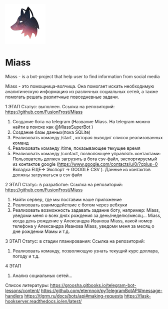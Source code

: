 ![alt text](Miass_github_128.png) 
# Miass
Miass - is a bot-project that help user to find information from social media

Miass - это помощница-волчица. Она помогает искать необходимую аналитическую информацию из различных социальных сетей, а также помогать решать разлитчные повседневные задачи.

1 ЭТАП 
Статус: выполнен. 
Cсылка на репозиторий: https://github.com/FusionFrost/Miass
1) Создание бота на telegram (Название Miass. На telegram можно найти в поиске как @MiassSuperBot )
2) Создание базы данных(пока SQLite) 
3) Реализовать команду /start , которая выводит список реализованных команд
4) Реализовать команду /time, показывающее текущее время
5) Реализовать команду /contact, позволяющее управлять контактами:
Пользователь должен загрузить в бота csv-файл, экспортируемый из контактов google (https://www.google.com/contacts/u/0/?cplus=0 Вкладка ЕЩЕ-> Экспорт -> GOOGLE CSV ). Данные из контактов должны загружаться в csv файл

2 ЭТАП
Статус: в разработке:
Ссылка на репозиторий: https://github.com/FusionFrost/Miass
1) Найти сервер, где мы поставим наше приложение
2) Реализовать взаимодействие с ботом через вебхуки
3) Реализовать возможность задавать задание боту, например:
Miass, уведоми меня о всех днях рождения за день/неделю/месяц...
Miass, когда день рождение у Александра Иванова
Miass, какой номер телефона у Александра Иванова
Miass, уведоми меня за месяц о дне рождении Мамы
и т.д.

3 ЭТАП
Статус: в стадии планирования:
Ссылка на репозиторий: 
1) Реализовать команду, позволяющую узнать текущий курс доллара, погоду и т.д.

4 ЭТАП
1) Анализ социальных сетей...

Список литературы:
https://groosha.gitbooks.io/telegram-bot-lessons/content/
https://github.com/eternnoir/pyTelegramBotAPI#message-handlers
https://tlgrm.ru/docs/bots/api#making-requests
https://flask-hookserver.readthedocs.io/en/latest/
